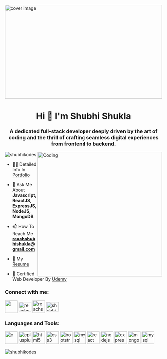 <link href="https://maxcdn.bootstrapcdn.com/bootstrap/4.5.2/css/bootstrap.min.css" rel="stylesheet">
<link rel="stylesheet" href="https://cdn.jsdelivr.net/gh/devicons/devicon@v2.15.1/devicon.min.css">

<img src="https://encrypted-tbn0.gstatic.com/images?q=tbn:ANd9GcQN-yWUsZN0-QcoYFqpqPErWrRejpbxYLO93Q&usqp=CAU" alt="cover image" style="width: 100%; max-width: 100%; height: 300px">


<h1 align="center">Hi 👋 I'm Shubhi Shukla</h1>
<h3 align="center">A dedicated full-stack developer deeply driven by the art of coding and the thrill of crafting seamless digital experiences from frontend to backend.</h3>

<img align="right" alt="Coding" width="400" src="https://encrypted-tbn0.gstatic.com/images?q=tbn:ANd9GcSct5qdxcy9AvzeFiYyRdVGHkgTMxgrXTpIvA&usqp=CAU">

<p align="left"> <img src="https://komarev.com/ghpvc/?username=shubhikodes&label=Profile%20views&color=0e75b6&style=flat" alt="shubhikodes" /> </p>

- 👨‍💻 Detailed Info In [Portfolio](https://graceful-blue-cowboy-boots.cyclic.cloud/)

- 💬 Ask Me About **Javascript, ReactJS, ExpressJS, NodeJS, MongoDB**

- 📫 How To Reach Me **reachshubhishukla@gmail.com**

- 📄 My [Resume](https://drive.google.com/file/d/1wagCODIq6GlplpisOchYh4qHyULxGtUM/view?usp=sharing)

- 📝 Certified Web Developer By [Udemy](https://www.udemy.com/certificate/UC-3319b95d-ad8d-482c-a45e-758e6aacc1e9/)

<h3 align="left">Connect with me:</h3>     
<p align="left">
<a href="https://linkedin.com/in/shubhi-shukla-b02b65209" target="blank"><img align="center" src="https://img.icons8.com/?size=128&id=118979&format=png" height="40" width="40" style="fill: blue;"></a> <a href="https://www.leetcode.com/reachshubhishukla" target="blank"><img align="center" src="https://img.icons8.com/?size=160&id=fiCYSJOnXi7E&format=png" alt="reachshubhishukla" height="30" width="40" /></a> <a href="https://auth.geeksforgeeks.org/user/reachshubhishukla" target="blank"><img align="center" src="https://img.icons8.com/?size=38&id=AbQBhN9v62Ob&format=png" alt="reachshubhishukla" height="40" width="40" /></a>
 <a href="https://www.codechef.com/users/shubhi_shukla" target="blank"><img align="center" src="https://img.icons8.com/?size=96&id=LnZMjt9rZC3d&format=png" alt="shubhi_shukla" height="30" width="40" /></a>
</p>

<h3 align="left">Languages and Tools:</h3>

<img src="https://cdn.jsdelivr.net/gh/devicons/devicon/icons/c/c-original.svg" alt="c" width="40" height="40"/> <img src="https://cdn.jsdelivr.net/gh/devicons/devicon/icons/cplusplus/cplusplus-original.svg" alt="cplusplus" width="40" height="40"/> <img src="https://cdn.jsdelivr.net/gh/devicons/devicon/icons/html5/html5-original.svg" alt="html5" width="40" height="40"/> <img src="https://cdn.jsdelivr.net/gh/devicons/devicon/icons/css3/css3-original.svg" alt="css3" width="40" height="40"/> <img src="https://cdn.jsdelivr.net/gh/devicons/devicon/icons/bootstrap/bootstrap-original.svg" alt="bootstrap" width="40" height="40"/> <img src="https://cdn.jsdelivr.net/gh/devicons/devicon/icons/javascript/javascript-original.svg" alt="mysql" width="40" height="40"/> <img src="https://cdn.jsdelivr.net/gh/devicons/devicon/icons/react/react-original.svg" alt="react" width="40" height="40"/> <img src="https://cdn.jsdelivr.net/gh/devicons/devicon/icons/nodejs/nodejs-original.svg" alt="nodejs" width="40" height="40"/> <img src="https://cdn.jsdelivr.net/gh/devicons/devicon/icons/express/express-original.svg" alt="express" width="40" height="40"/> <img src="https://cdn.jsdelivr.net/gh/devicons/devicon/icons/mongodb/mongodb-original.svg" alt="mongodb" width="40" height="40"/> <img src="https://cdn.jsdelivr.net/gh/devicons/devicon/icons/postgresql/postgresql-original.svg" alt="mysql" width="40" height="40"/>

<p><img align="center" src="https://github-readme-stats.vercel.app/api/top-langs?username=shubhikodes&show_icons=true&locale=en&layout=compact" alt="shubhikodes" /></p>
